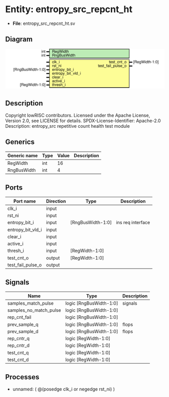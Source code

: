 # Entity: entropy_src_repcnt_ht

- **File**: entropy_src_repcnt_ht.sv
## Diagram

![Diagram](entropy_src_repcnt_ht.svg "Diagram")
## Description

Copyright lowRISC contributors.
 Licensed under the Apache License, Version 2.0, see LICENSE for details.
 SPDX-License-Identifier: Apache-2.0
 Description: entropy_src repetitive count health test module
 
## Generics

| Generic name | Type | Value | Description |
| ------------ | ---- | ----- | ----------- |
| RegWidth     | int  | 16    |             |
| RngBusWidth  | int  | 4     |             |
## Ports

| Port name         | Direction | Type              | Description       |
| ----------------- | --------- | ----------------- | ----------------- |
| clk_i             | input     |                   |                   |
| rst_ni            | input     |                   |                   |
| entropy_bit_i     | input     | [RngBusWidth-1:0] | ins req interface |
| entropy_bit_vld_i | input     |                   |                   |
| clear_i           | input     |                   |                   |
| active_i          | input     |                   |                   |
| thresh_i          | input     | [RegWidth-1:0]    |                   |
| test_cnt_o        | output    | [RegWidth-1:0]    |                   |
| test_fail_pulse_o | output    |                   |                   |
## Signals

| Name                   | Type                    | Description |
| ---------------------- | ----------------------- | ----------- |
| samples_match_pulse    | logic [RngBusWidth-1:0] | signals     |
| samples_no_match_pulse | logic [RngBusWidth-1:0] |             |
| rep_cnt_fail           | logic [RngBusWidth-1:0] |             |
| prev_sample_q          | logic [RngBusWidth-1:0] | flops       |
| prev_sample_d          | logic [RngBusWidth-1:0] | flops       |
| rep_cntr_q             | logic [RegWidth-1:0]    |             |
| rep_cntr_d             | logic [RegWidth-1:0]    |             |
| test_cnt_q             | logic [RegWidth-1:0]    |             |
| test_cnt_d             | logic [RegWidth-1:0]    |             |
## Processes
- unnamed: ( @(posedge clk_i or negedge rst_ni) )
